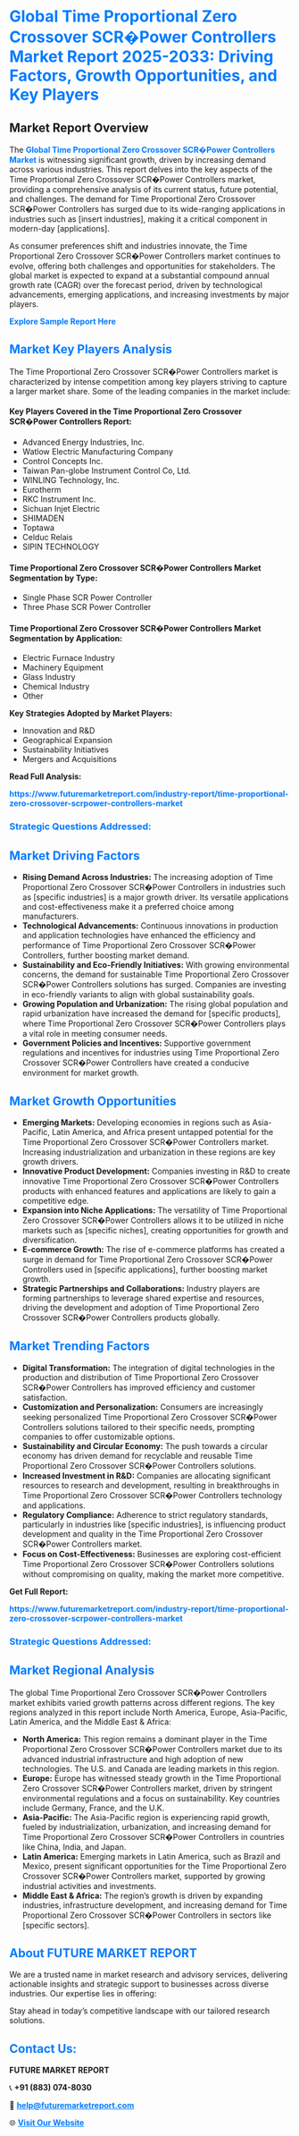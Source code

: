 <h1 style="color: #007BFF;">Global Time Proportional Zero Crossover SCR�Power Controllers Market Report 2025-2033: Driving Factors, Growth Opportunities, and Key Players</h1>

<section id="overview">
<h2>Market Report Overview</h2>
<p>The <a href="https://www.futuremarketreport.com/industry-report/time-proportional-zero-crossover-scrpower-controllers-market" style="color: #007BFF; text-decoration: none;"><strong>Global Time Proportional Zero Crossover SCR�Power Controllers Market</strong></a> is witnessing significant growth, driven by increasing demand across various industries. This report delves into the key aspects of the Time Proportional Zero Crossover SCR�Power Controllers market, providing a comprehensive analysis of its current status, future potential, and challenges. The demand for Time Proportional Zero Crossover SCR�Power Controllers has surged due to its wide-ranging applications in industries such as [insert industries], making it a critical component in modern-day [applications].</p>
<p>As consumer preferences shift and industries innovate, the Time Proportional Zero Crossover SCR�Power Controllers market continues to evolve, offering both challenges and opportunities for stakeholders. The global market is expected to expand at a substantial compound annual growth rate (CAGR) over the forecast period, driven by technological advancements, emerging applications, and increasing investments by major players.</p>
</section>

<section id="overview">
<p><a href="https://www.futuremarketreport.com/request-sample/reportId=105421" style="color: #007BFF; text-decoration: none;"><strong>Explore Sample Report Here</strong></a></p>
</section>

<section id="key-players">
<h2 style="color: #007BFF;">Market Key Players Analysis</h2>
<p>The Time Proportional Zero Crossover SCR�Power Controllers market is characterized by intense competition among key players striving to capture a larger market share. Some of the leading companies in the market include:</p>
<h4>Key Players Covered in the Time Proportional Zero Crossover SCR�Power Controllers Report:</h4>
<ul><li>Advanced Energy Industries, Inc.</li><li>Watlow Electric Manufacturing Company</li><li>Control Concepts Inc.</li><li>Taiwan Pan-globe Instrument Control Co, Ltd.</li><li>WINLING Technology, Inc.</li><li>Eurotherm</li><li>RKC Instrument Inc.</li><li>Sichuan Injet Electric</li><li>SHIMADEN</li><li>Toptawa</li><li>Celduc Relais</li><li>SIPIN TECHNOLOGY</li></ul>
<h4>Time Proportional Zero Crossover SCR�Power Controllers Market Segmentation by Type:</h4>
<ul><li>Single Phase SCR Power Controller</li><li>Three Phase SCR Power Controller</li></ul>

<h4>Time Proportional Zero Crossover SCR�Power Controllers Market Segmentation by Application:</h4>
<ul><li>Electric Furnace Industry</li><li>Machinery Equipment</li><li>Glass Industry</li><li>Chemical Industry</li><li>Other</li></ul>
<p><strong>Key Strategies Adopted by Market Players:</strong></p>
<ul>
<li>Innovation and R&D</li>
<li>Geographical Expansion</li>
<li>Sustainability Initiatives</li>
<li>Mergers and Acquisitions</li>
</ul>
</section>

<section>
<p><strong>Read Full Analysis: </strong></p><a href="https://www.futuremarketreport.com/industry-report/time-proportional-zero-crossover-scrpower-controllers-market" style="color: #007BFF; text-decoration: none;"><strong>https://www.futuremarketreport.com/industry-report/time-proportional-zero-crossover-scrpower-controllers-market</strong></a>
<h3 style="color: #007BFF;">Strategic Questions Addressed:</h3>
</section>

<section id="driving-factors">
<h2 style="color: #007BFF;">Market Driving Factors</h2>
<ul>
<li><strong>Rising Demand Across Industries:</strong> The increasing adoption of Time Proportional Zero Crossover SCR�Power Controllers in industries such as [specific industries] is a major growth driver. Its versatile applications and cost-effectiveness make it a preferred choice among manufacturers.</li>
<li><strong>Technological Advancements:</strong> Continuous innovations in production and application technologies have enhanced the efficiency and performance of Time Proportional Zero Crossover SCR�Power Controllers, further boosting market demand.</li>
<li><strong>Sustainability and Eco-Friendly Initiatives:</strong> With growing environmental concerns, the demand for sustainable Time Proportional Zero Crossover SCR�Power Controllers solutions has surged. Companies are investing in eco-friendly variants to align with global sustainability goals.</li>
<li><strong>Growing Population and Urbanization:</strong> The rising global population and rapid urbanization have increased the demand for [specific products], where Time Proportional Zero Crossover SCR�Power Controllers plays a vital role in meeting consumer needs.</li>
<li><strong>Government Policies and Incentives:</strong> Supportive government regulations and incentives for industries using Time Proportional Zero Crossover SCR�Power Controllers have created a conducive environment for market growth.</li>
</ul>
</section>

<section id="growth-opportunities">
<h2 style="color: #007BFF;">Market Growth Opportunities</h2>
<ul>
<li><strong>Emerging Markets:</strong> Developing economies in regions such as Asia-Pacific, Latin America, and Africa present untapped potential for the Time Proportional Zero Crossover SCR�Power Controllers market. Increasing industrialization and urbanization in these regions are key growth drivers.</li>
<li><strong>Innovative Product Development:</strong> Companies investing in R&D to create innovative Time Proportional Zero Crossover SCR�Power Controllers products with enhanced features and applications are likely to gain a competitive edge.</li>
<li><strong>Expansion into Niche Applications:</strong> The versatility of Time Proportional Zero Crossover SCR�Power Controllers allows it to be utilized in niche markets such as [specific niches], creating opportunities for growth and diversification.</li>
<li><strong>E-commerce Growth:</strong> The rise of e-commerce platforms has created a surge in demand for Time Proportional Zero Crossover SCR�Power Controllers used in [specific applications], further boosting market growth.</li>
<li><strong>Strategic Partnerships and Collaborations:</strong> Industry players are forming partnerships to leverage shared expertise and resources, driving the development and adoption of Time Proportional Zero Crossover SCR�Power Controllers products globally.</li>
</ul>
</section>

<section id="trending-factors">
<h2 style="color: #007BFF;">Market Trending Factors</h2>
<ul>
<li><strong>Digital Transformation:</strong> The integration of digital technologies in the production and distribution of Time Proportional Zero Crossover SCR�Power Controllers has improved efficiency and customer satisfaction.</li>
<li><strong>Customization and Personalization:</strong> Consumers are increasingly seeking personalized Time Proportional Zero Crossover SCR�Power Controllers solutions tailored to their specific needs, prompting companies to offer customizable options.</li>
<li><strong>Sustainability and Circular Economy:</strong> The push towards a circular economy has driven demand for recyclable and reusable Time Proportional Zero Crossover SCR�Power Controllers solutions.</li>
<li><strong>Increased Investment in R&D:</strong> Companies are allocating significant resources to research and development, resulting in breakthroughs in Time Proportional Zero Crossover SCR�Power Controllers technology and applications.</li>
<li><strong>Regulatory Compliance:</strong> Adherence to strict regulatory standards, particularly in industries like [specific industries], is influencing product development and quality in the Time Proportional Zero Crossover SCR�Power Controllers market.</li>
<li><strong>Focus on Cost-Effectiveness:</strong> Businesses are exploring cost-efficient Time Proportional Zero Crossover SCR�Power Controllers solutions without compromising on quality, making the market more competitive.</li>
</ul>
</section>

<section>
<p><strong>Get Full Report: </strong></p><a href="https://www.futuremarketreport.com/industry-report/time-proportional-zero-crossover-scrpower-controllers-market" style="color: #007BFF; text-decoration: none;"><strong>https://www.futuremarketreport.com/industry-report/time-proportional-zero-crossover-scrpower-controllers-market</strong></a>
<h3 style="color: #007BFF;">Strategic Questions Addressed:</h3>
</section>


<section id="regional-analysis">
<h2 style="color: #007BFF;">Market Regional Analysis</h2>
<p>The global Time Proportional Zero Crossover SCR�Power Controllers market exhibits varied growth patterns across different regions. The key regions analyzed in this report include North America, Europe, Asia-Pacific, Latin America, and the Middle East & Africa:</p>
<ul>
<li><strong>North America:</strong> This region remains a dominant player in the Time Proportional Zero Crossover SCR�Power Controllers market due to its advanced industrial infrastructure and high adoption of new technologies. The U.S. and Canada are leading markets in this region.</li>
<li><strong>Europe:</strong> Europe has witnessed steady growth in the Time Proportional Zero Crossover SCR�Power Controllers market, driven by stringent environmental regulations and a focus on sustainability. Key countries include Germany, France, and the U.K.</li>
<li><strong>Asia-Pacific:</strong> The Asia-Pacific region is experiencing rapid growth, fueled by industrialization, urbanization, and increasing demand for Time Proportional Zero Crossover SCR�Power Controllers in countries like China, India, and Japan.</li>
<li><strong>Latin America:</strong> Emerging markets in Latin America, such as Brazil and Mexico, present significant opportunities for the Time Proportional Zero Crossover SCR�Power Controllers market, supported by growing industrial activities and investments.</li>
<li><strong>Middle East & Africa:</strong> The region’s growth is driven by expanding industries, infrastructure development, and increasing demand for Time Proportional Zero Crossover SCR�Power Controllers in sectors like [specific sectors].</li>
</ul>
</section>

<footer>
<h2 style="color: #007BFF;">About FUTURE MARKET REPORT</h2>
<p>We are a trusted name in market research and advisory services, delivering actionable insights and strategic support to businesses across diverse industries. Our expertise lies in offering:</p>

<p>Stay ahead in today’s competitive landscape with our tailored research solutions.</p>

<h2 style="color: #007BFF;">Contact Us:</h2>
<p><strong>FUTURE MARKET REPORT</strong></p>
<p>📞 <strong>+91 (883) 074-8030</strong></p>
<p>📧 <strong><a href="mailto:help@futuremarketreport.com" style="color: #007BFF;">help@futuremarketreport.com</a></strong></p>
<p>🌐 <strong><a href="https://www.futuremarketreport.com/" style="color: #007BFF;">Visit Our Website</a></strong></p>
</footer>